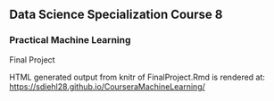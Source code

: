 ## Data Science Specialization Course 8
### Practical Machine Learning
Final Project

HTML generated output from knitr of FinalProject.Rmd is rendered at:
https://sdiehl28.github.io/CourseraMachineLearning/ 
